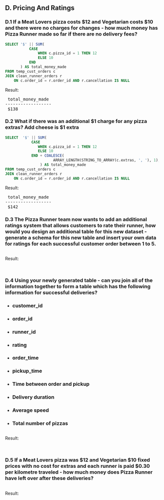 ## D. Pricing And Ratings


### D.1 If a Meat Lovers pizza costs $12 and Vegetarian costs $10 and there were no charges for changes - how much money has Pizza Runner made so far if there are no delivery fees?

```SQL
SELECT '$' || SUM(
           CASE
               WHEN c.pizza_id = 1 THEN 12
               ELSE 10
           END
       ) AS total_money_made
FROM temp_cust_orders c
JOIN clean_runner_orders r
    ON c.order_id = r.order_id AND r.cancellation IS NULL
```

Result:

<pre>
 total_money_made 
------------------
 $138
</pre>

### D.2 What if there was an additional $1 charge for any pizza extras? Add cheese is $1 extra

```SQL
SELECT  '$' || SUM(
            CASE
               WHEN c.pizza_id = 1 THEN 12
               ELSE 10
            END + COALESCE(
                      ARRAY_LENGTH(STRING_TO_ARRAY(c.extras, ', '), 1), 0)
                ) AS total_money_made
FROM temp_cust_orders c
JOIN clean_runner_orders r
    ON c.order_id = r.order_id AND r.cancellation IS NULL
```

Result:

<pre>
 total_money_made 
------------------
 $142
</pre>

### D.3 The Pizza Runner team now wants to add an additional ratings system that allows customers to rate their runner, how would you design an additional table for this new dataset - generate a schema for this new table and insert your own data for ratings for each successful customer order between 1 to 5.

```SQL
```

Result:

<pre>
      
</pre>

### D.4 Using your newly generated table - can you join all of the information together to form a table which has the following information for successful deliveries?
* ### customer_id
* ### order_id
* ### runner_id
* ### rating
* ### order_time
* ### pickup_time
* ### Time between order and pickup
* ### Delivery duration
* ### Average speed
* ### Total number of pizzas

```SQL
```

Result:

<pre>
      
</pre>

### D.5 If a Meat Lovers pizza was $12 and Vegetarian $10 fixed prices with no cost for extras and each runner is paid $0.30 per kilometre traveled - how much money does Pizza Runner have left over after these deliveries?

```SQL
```

Result:

<pre>
      
</pre>